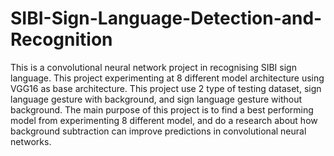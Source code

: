 # SIBI-Sign-Language-Detection-and-Recognition
This is a convolutional neural network project in recognising SIBI sign language. This project experimenting at 8 different model architecture using VGG16 as base architecture. This project use 2 type of testing dataset, sign language gesture with background, and sign language gesture without background. The main purpose of this project is to find a best performing model from experimenting 8 different model, and do a research about how background subtraction can improve predictions in convolutional neural networks.
